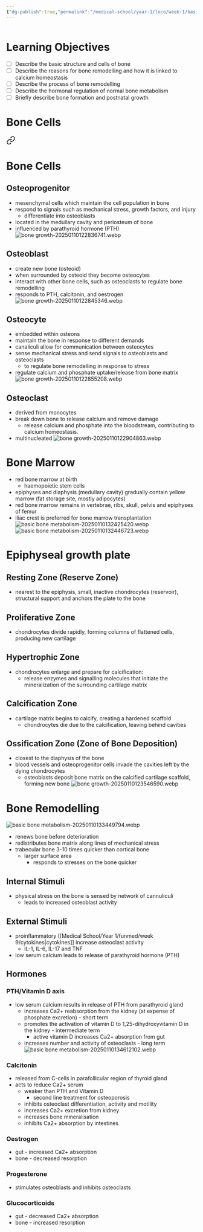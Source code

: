 ```yaml
---
{"dg-publish":true,"permalink":"/medical-school/year-1/loco/week-1/basic-bone-metabolism/","tags":["loco"]}
---
```


```table-of-contents
```
# Learning Objectives
- [ ] Describe the basic structure and cells of bone
- [ ] Describe the reasons for bone remodelling and how it is linked to calcium homeostasis
- [ ] Describe the process of bone remodelling
- [ ] Describe the hormonal regulation of normal bone metabolism
- [ ] Briefly describe bone formation and postnatal growth

# Bone Cells

<div class="transclusion internal-embed is-loaded"><a class="markdown-embed-link" href="/medical-school/year-1/loco/week-1/bone-growth/#bone-cells" aria-label="Open link"><svg xmlns="http://www.w3.org/2000/svg" width="24" height="24" viewBox="0 0 24 24" fill="none" stroke="currentColor" stroke-width="2" stroke-linecap="round" stroke-linejoin="round" class="svg-icon lucide-link"><path d="M10 13a5 5 0 0 0 7.54.54l3-3a5 5 0 0 0-7.07-7.07l-1.72 1.71"></path><path d="M14 11a5 5 0 0 0-7.54-.54l-3 3a5 5 0 0 0 7.07 7.07l1.71-1.71"></path></svg></a><div class="markdown-embed">



# Bone Cells
## Osteoprogenitor
- mesenchymal cells which maintain the cell population in bone
- respond to signals such as mechanical stress, growth factors, and injury
	- differentiate into osteoblasts
- located in the medullary cavity and periosteum of bone
- influenced by parathyroid hormone (PTH)
![bone growth-20250110122836741.webp](/img/user/Medical%20School/Year%201/loco/week%201/attachments/bone%20growth-20250110122836741.webp)
## Osteoblast
- create new bone (osteoid)
- when surrounded by osteoid they become osteocytes
- interact with other bone cells, such as osteoclasts to regulate bone remodelling
- responds to PTH, calcitonin, and oestrogen
![bone growth-20250110122845346.webp](/img/user/Medical%20School/Year%201/loco/week%201/attachments/bone%20growth-20250110122845346.webp)
## Osteocyte
- embedded within osteons
- maintain the bone in response to different demands
- canaliculi allow for communication between osteocytes
- sense mechanical stress and send signals to osteoblasts and osteoclasts
	- to regulate bone remodelling in response to stress
- regulate calcium and phosphate uptake/release from bone matrix
![bone growth-20250110122855208.webp](/img/user/Medical%20School/Year%201/loco/week%201/attachments/bone%20growth-20250110122855208.webp)
## Osteoclast
- derived from monocytes
- break down bone to release calcium and remove damage
	- release calcium and phosphate into the bloodstream, contributing to calcium homeostasis.
- multinucleated
![bone growth-20250110122904863.webp](/img/user/Medical%20School/Year%201/loco/week%201/attachments/bone%20growth-20250110122904863.webp)


</div></div>

# Bone Marrow
- red bone marrow at birth
	- haemopoietic stem cells
- epiphyses and diaphysis (medullary cavity) gradually contain yellow marrow (fat storage site, mostly adipocytes)
- red bone marrow remains in vertebrae, ribs, skull, pelvis and epiphyses of femur
- iliac crest is preferred for bone marrow transplantation
![basic bone metabolism-20250110132425420.webp](/img/user/Medical%20School/Year%201/loco/week%201/attachments/basic%20bone%20metabolism-20250110132425420.webp)
![basic bone metabolism-20250110132446723.webp](/img/user/Medical%20School/Year%201/loco/week%201/attachments/basic%20bone%20metabolism-20250110132446723.webp)

# Epiphyseal growth plate
## Resting Zone (Reserve Zone)
- nearest to the epiphysis, small, inactive chondrocytes (reservoir), structural support and anchors the plate to the bone
## Proliferative Zone
- chondrocytes divide rapidly, forming columns of flattened cells, producing new cartilage
## Hypertrophic Zone
- chondrocytes enlarge and prepare for calcification:
	- release enzymes and signalling molecules that initiate the mineralization of the surrounding cartilage matrix
## Calcification Zone
- cartilage matrix begins to calcify, creating a hardened scaffold
	- chondrocytes die due to the calcification, leaving behind cavities
## Ossification Zone (Zone of Bone Deposition)
- closest to the diaphysis of the bone
- blood vessels and osteoprogenitor cells invade the cavities left by the dying chondrocytes
	- osteoblasts deposit bone matrix on the calcified cartilage scaffold, forming new bone
![bone growth-20250110123546590.webp](/img/user/Medical%20School/Year%201/loco/week%201/attachments/bone%20growth-20250110123546590.webp)

# Bone Remodelling
![basic bone metabolism-20250110133449794.webp](/img/user/Medical%20School/Year%201/loco/week%201/attachments/basic%20bone%20metabolism-20250110133449794.webp)
- renews bone before deterioration
- redistributes bone matrix along lines of mechanical stress
- trabecular bone 3-10 times quicker than cortical bone
	- larger surface area
		- responds to stresses on the bone quicker

## Internal Stimuli
- physical stress on the bone is sensed by network of cannuliculi
	- leads to increased osteoblast activity
## External Stimuli
- proinflammatory [[Medical School/Year 1/funmed/week 9/cytokines\|cytokines]] increase osteoclast activity
	- IL-1, IL-6, IL-17 and TNF
- low serum calcium leads to release of parathyroid hormone (PTH)
## Hormones
### PTH/Vitamin D axis
- low serum calcium results in release of PTH from parathyroid gland
	- increases Ca2+ reabsorption from the kidney (at expense of phosphate excretion) - short term
	- promotes the activation of vitamin D to 1,25-dihydroxyvitamin D in the kidney - intermediate term
		- active vitamin D increases Ca2+ absorption from gut
	- increases number and activity of osteoclasts - long term
![basic bone metabolism-20250110134612102.webp](/img/user/Medical%20School/Year%201/loco/week%201/attachments/basic%20bone%20metabolism-20250110134612102.webp)
### Calcitonin
-  released from C-cells in parafollicular region of thyroid gland
- acts to reduce Ca2+ serum
	- weaker than PTH and Vitamin D
		- second line treatment for osteoporosis
	- inhibits osteoclast differentiation, activity and motility
	- increases Ca2+ excretion from kidney
	- increases bone mineralisation
	- inhibits Ca2+ absorption by intestines
### Oestrogen
- gut - increased Ca2+ absorption
- bone - decreased resorption
### Progesterone
- stimulates osteoblasts and inhibits osteoclasts
### Glucocorticoids
- gut - decreased Ca2+ absorption
- bone - increased resorption